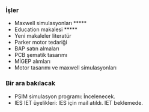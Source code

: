 ### İşler
* Maxwell simulasyonları *****
* Education makalesi *****
* Yeni makaleler literatür
* Parker motor tedariği
* BAP satın almaları
* PCB şematik tasarımı
* MİGEP alımları
* Motor tasarımı ve maxwell simulasyonları

### Bir ara bakılacak
* PSIM simulasyon programı: İncelenecek.
* IES IET üyelikleri: IES için mail atıldı. IET beklemede.
